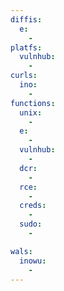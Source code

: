 ```yaml
---
diffis:
  e:
    -
platfs:
  vulnhub:
    -
curls:
  ino:
    -
functions:
  unix:
    -
  e:
    -
  vulnhub:
    -
  dcr:
    -
  rce:
    -
  creds:
    -
  sudo:
    -

wals:
  inowu:
    -
---
```

